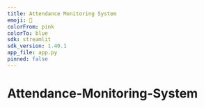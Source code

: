 ```yaml
---
title: Attendance Monitoring System
emoji: 🔨
colorFrom: pink
colorTo: blue
sdk: streamlit
sdk_version: 1.40.1
app_file: app.py
pinned: false
---
```


# Attendance-Monitoring-System
